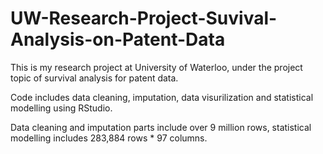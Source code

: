 # UW-Research-Project-Suvival-Analysis-on-Patent-Data
  This is my research project at University of Waterloo, under the project topic of survival analysis for patent data.
  
  Code includes data cleaning, imputation, data visurilization and statistical modelling using RStudio. 
  
  Data cleaning and imputation parts include over 9 million rows, statistical modelling includes 283,884 rows * 97 columns.
